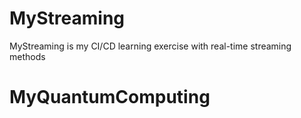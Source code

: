 # MyStreaming
MyStreaming is my CI/CD learning exercise with real-time streaming methods
# MyQuantumComputing
